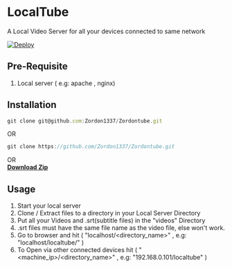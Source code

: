 # LocalTube
A Local Video Server for all your devices connected to same network


[![Deploy](https://www.herokucdn.com/deploy/button.svg)](https://heroku.com/deploy)


## Pre-Requisite
1. Local server ( e.g: apache , nginx)

## Installation
```javascript
git clone git@github.com:Zordon1337/Zordontube.git
```
OR
```javascript
git clone https://github.com/Zordon1337/Zordontube.git
```
OR <br/>
[**Download Zip**](https://github.com/Zordon1337/ZordonTube/archive/master.zip "Download Zip and Extract") 

## Usage
1. Start your local server
2. Clone / Extract files to a directory in your Local Server Directory
3. Put all your Videos and .srt(subtitle files) in the "videos" Directory
4. .srt files must have the same file name as the video file, else won't work.
5. Go to browser and hit ( "localhost/<directory_name>" , e.g: "localhost/localtube/" )
6. To Open via other connected devices hit ( "<machine_ip>/<directory_name>" , e.g: "192.168.0.101/localtube" )
